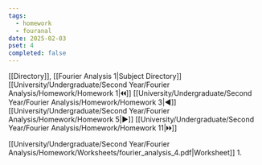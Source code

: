 ```yaml
---
tags:
  - homework
  - fouranal
date: 2025-02-03
pset: 4
completed: false
---
```

[[Directory]], [[Fourier Analysis 1|Subject Directory]]
[[University/Undergraduate/Second Year/Fourier Analysis/Homework/Homework 1|🞀🞀]] [[University/Undergraduate/Second Year/Fourier Analysis/Homework/Homework 3|◀]] [[University/Undergraduate/Second Year/Fourier Analysis/Homework/Homework 5|▶]] [[University/Undergraduate/Second Year/Fourier Analysis/Homework/Homework 11|🞂🞂]]

[[University/Undergraduate/Second Year/Fourier Analysis/Homework/Worksheets/fourier_analysis_4.pdf|Worksheet]]
1. 
